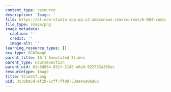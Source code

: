 ```yaml
---
content_type: resource
description: 'Image: '
file: https://ol-ocw-studio-app-qa.s3.amazonaws.com/courses/6-004-computation-structures-spring-2017/3c30be5daf2b6cffff8d53aa46e06a80_Slide17.png
file_type: image/png
image_metadata:
  caption: ''
  credit: ''
  image-alt: ''
learning_resource_types: []
ocw_type: OCWImage
parent_title: 16.1 Annotated Slides
parent_type: CourseSection
parent_uid: 61c8d864-831f-2145-e0a9-922732a385ec
resourcetype: Image
title: Slide17.png
uid: 3c30be5d-af2b-6cff-ff8d-53aa46e06a80
---
```

